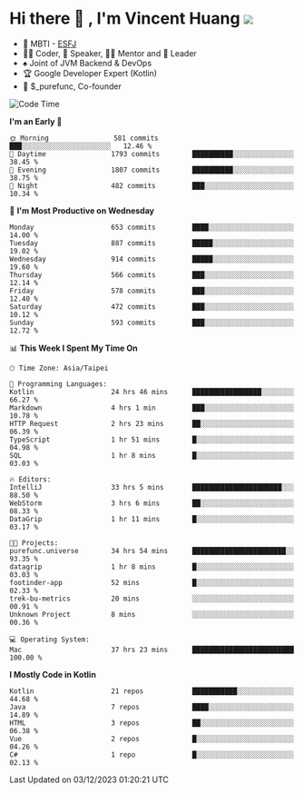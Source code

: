 # Hi there 👋 , I'm Vincent Huang ![](https://komarev.com/ghpvc/?username=Jian-Min-Huang)
- 👀 MBTI - [ESFJ](https://www.16personalities.com/esfj-personality)
- 👨‍💻 Coder, 🎤 Speaker, 👨‍🏫 Mentor and 🚀 Leader
- ♠️ Joint of JVM Backend & DevOps
- 🏆 Google Developer Expert (Kotlin)
- 💼 $_purefunc, Co-founder

<!--START_SECTION:waka-->
![Code Time](http://img.shields.io/badge/Code%20Time-3%2C004%20hrs%2057%20mins-blue)

**I'm an Early 🐤** 

```text
🌞 Morning                581 commits         ███░░░░░░░░░░░░░░░░░░░░░░   12.46 % 
🌆 Daytime                1793 commits        ██████████░░░░░░░░░░░░░░░   38.45 % 
🌃 Evening                1807 commits        ██████████░░░░░░░░░░░░░░░   38.75 % 
🌙 Night                  482 commits         ███░░░░░░░░░░░░░░░░░░░░░░   10.34 % 
```
📅 **I'm Most Productive on Wednesday** 

```text
Monday                   653 commits         ████░░░░░░░░░░░░░░░░░░░░░   14.00 % 
Tuesday                  887 commits         █████░░░░░░░░░░░░░░░░░░░░   19.02 % 
Wednesday                914 commits         █████░░░░░░░░░░░░░░░░░░░░   19.60 % 
Thursday                 566 commits         ███░░░░░░░░░░░░░░░░░░░░░░   12.14 % 
Friday                   578 commits         ███░░░░░░░░░░░░░░░░░░░░░░   12.40 % 
Saturday                 472 commits         ███░░░░░░░░░░░░░░░░░░░░░░   10.12 % 
Sunday                   593 commits         ███░░░░░░░░░░░░░░░░░░░░░░   12.72 % 
```


📊 **This Week I Spent My Time On** 

```text
🕑︎ Time Zone: Asia/Taipei

💬 Programming Languages: 
Kotlin                   24 hrs 46 mins      █████████████████░░░░░░░░   66.27 % 
Markdown                 4 hrs 1 min         ███░░░░░░░░░░░░░░░░░░░░░░   10.78 % 
HTTP Request             2 hrs 23 mins       ██░░░░░░░░░░░░░░░░░░░░░░░   06.39 % 
TypeScript               1 hr 51 mins        █░░░░░░░░░░░░░░░░░░░░░░░░   04.98 % 
SQL                      1 hr 8 mins         █░░░░░░░░░░░░░░░░░░░░░░░░   03.03 % 

🔥 Editors: 
IntelliJ                 33 hrs 5 mins       ██████████████████████░░░   88.50 % 
WebStorm                 3 hrs 6 mins        ██░░░░░░░░░░░░░░░░░░░░░░░   08.33 % 
DataGrip                 1 hr 11 mins        █░░░░░░░░░░░░░░░░░░░░░░░░   03.17 % 

🐱‍💻 Projects: 
purefunc.universe        34 hrs 54 mins      ███████████████████████░░   93.35 % 
datagrip                 1 hr 8 mins         █░░░░░░░░░░░░░░░░░░░░░░░░   03.03 % 
footinder-app            52 mins             █░░░░░░░░░░░░░░░░░░░░░░░░   02.33 % 
trek-bu-metrics          20 mins             ░░░░░░░░░░░░░░░░░░░░░░░░░   00.91 % 
Unknown Project          8 mins              ░░░░░░░░░░░░░░░░░░░░░░░░░   00.36 % 

💻 Operating System: 
Mac                      37 hrs 23 mins      █████████████████████████   100.00 % 
```

**I Mostly Code in Kotlin** 

```text
Kotlin                   21 repos            ███████████░░░░░░░░░░░░░░   44.68 % 
Java                     7 repos             ████░░░░░░░░░░░░░░░░░░░░░   14.89 % 
HTML                     3 repos             ██░░░░░░░░░░░░░░░░░░░░░░░   06.38 % 
Vue                      2 repos             █░░░░░░░░░░░░░░░░░░░░░░░░   04.26 % 
C#                       1 repo              █░░░░░░░░░░░░░░░░░░░░░░░░   02.13 % 
```




 Last Updated on 03/12/2023 01:20:21 UTC
<!--END_SECTION:waka-->
